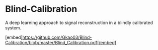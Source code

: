 # Blind-Calibration

A deep learning approach to signal reconstruction in a blindly calibrated system.

[embed]https://github.com/Gkao03/Blind-Calibration/blob/master/Blind_Calibration.pdf[/embed]